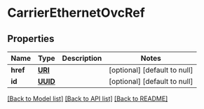 # CarrierEthernetOvcRef
## Properties

Name | Type | Description | Notes
------------ | ------------- | ------------- | -------------
**href** | [**URI**](URI.md) |  | [optional] [default to null]
**id** | [**UUID**](UUID.md) |  | [optional] [default to null]

[[Back to Model list]](../README.md#documentation-for-models) [[Back to API list]](../README.md#documentation-for-api-endpoints) [[Back to README]](../README.md)

